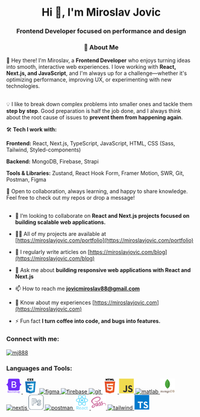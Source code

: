 <h1 align="center">Hi 👋, I'm Miroslav Jovic</h1>
<h3 align="center">Frontend Developer focused on performance and design</h3>
<h3 align="center">🚀 About Me</h3>
<p align="left"></p>
👋 Hey there!
I'm Miroslav, a <b>Frontend Developer</b> who enjoys turning ideas into smooth, interactive web experiences. I love working with <b>React, Next.js, and JavaScript</b>, and I'm always up for a challenge—whether it's optimizing performance, improving UX, or experimenting with new technologies.
</br></br>

💡 I like to break down complex problems into smaller ones and tackle them <b>step by step</b>. Good preparation is half the job done, and I always think about the root cause of issues to <b>prevent them from happening again</b>.

🛠️ <b>Tech I work with:</b>

<b>Frontend:</b> React, Next.js, TypeScript, JavaScript, HTML, CSS (Sass, Tailwind, Styled-components)

<b>Backend:</b> MongoDB, Firebase, Strapi

<b>Tools & Libraries:</b> Zustand, React Hook Form, Framer Motion, SWR, Git, Postman, Figma

🚀 Open to collaboration, always learning, and happy to share knowledge. Feel free to check out my repos or drop a message!
</br></br>

- 👯 I’m looking to collaborate on **React and Next.js projects focused on building scalable web applications.**

- 👨‍💻 All of my projects are available at [https://miroslavjovic.com/portfolio](https://miroslavjovic.com/portfolio)

- 📝 I regularly write articles on [https://miroslavjovic.com/blog](https://miroslavjovic.com/blog)

- 💬 Ask me about **building responsive web applications with React and Next.js**

- 📫 How to reach me **jovicmiroslav88@gmail.com**

- 📄 Know about my experiences [https://miroslavjovic.com](https://miroslavjovic.com)

- ⚡ Fun fact **I turn coffee into code, and bugs into features.**

<h3 align="left">Connect with me:</h3>
<p align="left">
<a href="https://linkedin.com/in/mj888" target="blank"><img align="center" src="https://raw.githubusercontent.com/rahuldkjain/github-profile-readme-generator/master/src/images/icons/Social/linked-in-alt.svg" alt="mj888" height="30" width="40" /></a>
</p>

<h3 align="left">Languages and Tools:</h3>
<p align="left"> <a href="https://getbootstrap.com" target="_blank" rel="noreferrer"> <img src="https://raw.githubusercontent.com/devicons/devicon/master/icons/bootstrap/bootstrap-plain-wordmark.svg" alt="bootstrap" width="40" height="40"/> </a> <a href="https://www.w3schools.com/css/" target="_blank" rel="noreferrer"> <img src="https://raw.githubusercontent.com/devicons/devicon/master/icons/css3/css3-original-wordmark.svg" alt="css3" width="40" height="40"/> </a> <a href="https://www.figma.com/" target="_blank" rel="noreferrer"> <img src="https://www.vectorlogo.zone/logos/figma/figma-icon.svg" alt="figma" width="40" height="40"/> </a> <a href="https://firebase.google.com/" target="_blank" rel="noreferrer"> <img src="https://www.vectorlogo.zone/logos/firebase/firebase-icon.svg" alt="firebase" width="40" height="40"/> </a> <a href="https://git-scm.com/" target="_blank" rel="noreferrer"> <img src="https://www.vectorlogo.zone/logos/git-scm/git-scm-icon.svg" alt="git" width="40" height="40"/> </a> <a href="https://www.w3.org/html/" target="_blank" rel="noreferrer"> <img src="https://raw.githubusercontent.com/devicons/devicon/master/icons/html5/html5-original-wordmark.svg" alt="html5" width="40" height="40"/> </a> <a href="https://developer.mozilla.org/en-US/docs/Web/JavaScript" target="_blank" rel="noreferrer"> <img src="https://raw.githubusercontent.com/devicons/devicon/master/icons/javascript/javascript-original.svg" alt="javascript" width="40" height="40"/> </a> <a href="https://www.mathworks.com/" target="_blank" rel="noreferrer"> <img src="https://upload.wikimedia.org/wikipedia/commons/2/21/Matlab_Logo.png" alt="matlab" width="40" height="40"/> </a> <a href="https://www.mongodb.com/" target="_blank" rel="noreferrer"> <img src="https://raw.githubusercontent.com/devicons/devicon/master/icons/mongodb/mongodb-original-wordmark.svg" alt="mongodb" width="40" height="40"/> </a> <a href="https://nextjs.org/" target="_blank" rel="noreferrer"> <img src="https://cdn.worldvectorlogo.com/logos/nextjs-2.svg" alt="nextjs" width="40" height="40"/> </a> <a href="https://www.photoshop.com/en" target="_blank" rel="noreferrer"> <img src="https://raw.githubusercontent.com/devicons/devicon/master/icons/photoshop/photoshop-line.svg" alt="photoshop" width="40" height="40"/> </a> <a href="https://postman.com" target="_blank" rel="noreferrer"> <img src="https://www.vectorlogo.zone/logos/getpostman/getpostman-icon.svg" alt="postman" width="40" height="40"/> </a> <a href="https://reactjs.org/" target="_blank" rel="noreferrer"> <img src="https://raw.githubusercontent.com/devicons/devicon/master/icons/react/react-original-wordmark.svg" alt="react" width="40" height="40"/> </a> <a href="https://sass-lang.com" target="_blank" rel="noreferrer"> <img src="https://raw.githubusercontent.com/devicons/devicon/master/icons/sass/sass-original.svg" alt="sass" width="40" height="40"/> </a> <a href="[[https://tailwindcss.com/](https://tailwindcss.com/_next/static/media/tailwindcss-mark.d52e9897.svg)](https://tailwindcss.com/)" target="_blank" rel="noreferrer"> <img src="[https://www.vectorlogo.zone/logos/tailwindcss/tailwindcss-icon.svg](https://tailwindcss.com/_next/static/media/tailwindcss-mark.d52e9897.svg)" alt="tailwind" width="40" height="40"/> </a> <a href="https://www.typescriptlang.org/" target="_blank" rel="noreferrer"> <img src="https://raw.githubusercontent.com/devicons/devicon/master/icons/typescript/typescript-original.svg" alt="typescript" width="40" height="40"/> </a> </p>

